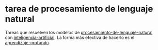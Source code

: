 # tarea de procesamiento de lenguaje natural

Tareas que resuelven los modelos de [procesamiento-de-lenguaje-natural](procesamiento-de-lenguaje-natural.md) con [inteligencia-artificial](inteligencia-artificial.md). La forma más efectiva de hacerlo es el [aprendizaje-profundo](aprendizaje-profundo.md).
